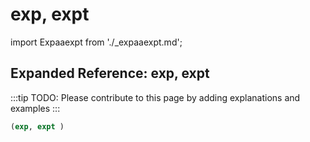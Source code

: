 # exp, expt

import Expaaexpt from './_expaaexpt.md';

<Expaaexpt />

## Expanded Reference: exp, expt

:::tip
TODO: Please contribute to this page by adding explanations and examples
:::

```lisp
(exp, expt )
```
